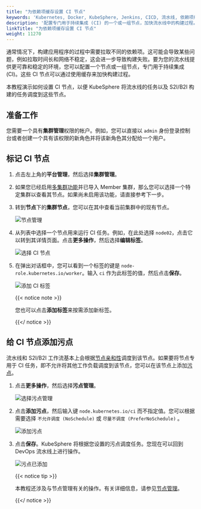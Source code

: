 ```yaml
---
title: "为依赖项缓存设置 CI 节点"
keywords: 'Kubernetes, Docker, KubeSphere, Jenkins, CICD, 流水线, 依赖项缓存'
description: '配置专门用于持续集成 (CI) 的一个或一组节点，加快流水线中的构建过程。'
linkTitle: "为依赖项缓存设置 CI 节点"
weight: 11270
---
```


通常情况下，构建应用程序的过程中需要拉取不同的依赖项。这可能会导致某些问题，例如拉取时间长和网络不稳定，这会进一步导致构建失败。要为您的流水线提供更可靠和稳定的环境，您可以配置一个节点或一组节点，专门用于持续集成 (CI)。这些 CI 节点可以通过使用缓存来加快构建过程。

本教程演示如何设置 CI 节点，以便 KubeSphere 将流水线的任务以及 S2I/B2I 构建的任务调度到这些节点。

## 准备工作

您需要一个具有**集群管理**权限的帐户。例如，您可以直接以 `admin` 身份登录控制台或者创建一个具有该权限的新角色并将该新角色其分配给一个用户。

## 标记 CI 节点

1. 点击左上角的**平台管理**，然后选择**集群管理**。

2. 如果您已经启用[多集群功能](../../../multicluster-management/)并已导入 Member 集群，那么您可以选择一个特定集群以查看其节点。如果尚未启用该功能，请直接参考下一步。

3. 转到**节点**下的**集群节点**，您可以在其中查看当前集群中的现有节点。

   ![节点管理](/images/docs/zh-cn/devops-user-guide/use-devops/set-ci-node-for-dependency-caching/node-management.png)

4. 从列表中选择一个节点用来运行 CI 任务。例如，在此处选择 `node02`，点击它以转到其详情页面。点击**更多操作**，然后选择**编辑标签**。

   ![选择 CI 节点](/images/docs/zh-cn/devops-user-guide/use-devops/set-ci-node-for-dependency-caching/select-ci-node.png)

5. 在弹出对话框中，您可以看到一个标签的键是 `node-role.kubernetes.io/worker`。输入 `ci` 作为此标签的值，然后点击**保存**。

   ![添加 CI 标签](/images/docs/zh-cn/devops-user-guide/use-devops/set-ci-node-for-dependency-caching/add-ci-label.png)

   {{< notice note >}} 

   您也可以点击**添加标签**来按需添加新标签。

   {{</ notice >}} 

## 给 CI 节点添加污点

流水线和 S2I/B2I 工作流基本上会根据[节点亲和性](https://kubernetes.io/zh/docs/concepts/scheduling-eviction/assign-pod-node/#node-affinity)调度到该节点。如果要将节点专用于 CI 任务，即不允许将其他工作负载调度到该节点，您可以在该节点上添加[污点](https://kubernetes.io/zh/docs/concepts/scheduling-eviction/taint-and-toleration/)。

1. 点击**更多操作**，然后选择**污点管理**。

   ![选择污点管理](/images/docs/zh-cn/devops-user-guide/use-devops/set-ci-node-for-dependency-caching/select-taint-management.png)

2. 点击**添加污点**，然后输入键 `node.kubernetes.io/ci` 而不指定值。您可以根据需要选择 `不允许调度 (NoSchedule)` 或 `尽量不调度 (PreferNoSchedule)` 。

   ![添加污点](/images/docs/zh-cn/devops-user-guide/use-devops/set-ci-node-for-dependency-caching/add-taint.png)

3. 点击**保存**。KubeSphere 将根据您设置的污点调度任务。您现在可以回到 DevOps 流水线上进行操作。

   ![污点已添加](/images/docs/zh-cn/devops-user-guide/use-devops/set-ci-node-for-dependency-caching/taint-result.png)

   {{< notice tip >}} 

   本教程还涉及与节点管理有关的操作。有关详细信息，请参见[节点管理](../../../cluster-administration/nodes/)。

   {{</ notice >}}
